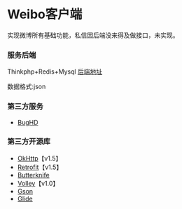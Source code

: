 # Weibo客户端
实现微博所有基础功能，私信因后端没来得及做接口，未实现。

### 服务后端
Thinkphp+Redis+Mysql
[后端地址](https://weibo.xhy.hk/weibo/)

数据格式:json

### 第三方服务
* [BugHD](http://bughd.com)

### 第三方开源库
* [OkHttp](https://github.com/square/okhttp)【v1.5】
* [Retrofit](https://github.com/square/retrofit)【v1.5】
* [Butterknife](https://github.com/JakeWharton/butterknife)
* [Volley](https://android.googlesource.com/platform/frameworks/volley)【v1.0】
* [Gson](https://github.com/google/gson)
* [Glide](https://github.com/bumptech/glide)

